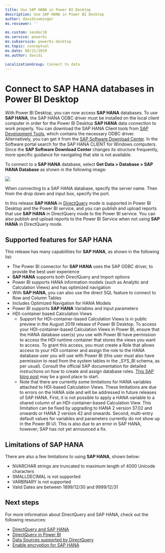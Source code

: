 ```yaml
---
title: Use SAP HANA in Power BI Desktop
description: Use SAP HANA in Power BI Desktop
author: davidiseminger
ms.reviewer: ''

ms.custom: seodec18
ms.service: powerbi
ms.subservice: powerbi-desktop
ms.topic: conceptual
ms.date: 08/21/2019
ms.author: davidi

LocalizationGroup: Connect to data
---
```

# Connect to SAP HANA databases in Power BI Desktop
With Power BI Desktop, you can now access **SAP HANA** databases. To use **SAP HANA**, the SAP HANA ODBC driver must be installed on the local client computer in order for the Power BI Desktop **SAP HANA** data connection to work properly. You can download the SAP HANA Client tools from [SAP Development Tools](https://tools.hana.ondemand.com/#hanatools), which contains the necessary ODBC driver. Alternatively, you can get it from the [SAP Software Download Center](https://support.sap.com/swdc). In the Software portal search for the SAP HANA CLIENT for Windows computers. Since the **SAP Software Download Center** changes its structure frequently, more specific guidance for navigating that site is not available.

To connect to a **SAP HANA** database, select **Get Data > Database > SAP HANA Database** as shown in the following image:

![](media/desktop-sap-hana/sap-hana-1.png)

When connecting to a SAP HANA database, specify the server name. Then from the drop down and input box, specify the port.

In this release **SAP HANA** in [DirectQuery](desktop-directquery-sap-hana.md) mode is supported in Power BI Desktop and the Power BI service, and you can publish and upload reports that use **SAP HANA** in DirectQuery mode to the Power BI service. You can also publish and upload reports to the Power BI Service when not using **SAP HANA** in DirectQuery mode.

## Supported features for SAP HANA
This release has many capabilities for **SAP HANA**, as shown in the following list:

* The Power BI connector for **SAP HANA** uses the SAP ODBC driver, to provide the best user experience
* **SAP HANA** supports both DirectQuery and Import options
* Power BI supports HANA information models (such as Analytic and Calculation Views) and has optimized navigation
* With **SAP HANA**, you can also use the direct SQL feature to connect to Row and Column Tables
* Includes Optimized Navigation for HANA Models
* Power BI supports **SAP HANA** Variables and Input parameters
* HDI-container based Calculation Views
  * Support for HDI-container-based Calculation Views is in public preview in the August 2019 release of Power BI Desktop. To access your HDI-container-based Calculation Views in Power BI, ensure that the HANA database user(s) you use with Power BI have permission to access the HDI runtime container that stores the views you want to access. To grant this access, you must create a Role that allows access to your HDI container and assign the role to the HANA database user you will use with Power BI (this user must also have permission to read from the system tables in the \_SYS\_BI schema, as per usual). Consult the official SAP documentation for detailed instructions on how to create and assign database roles. [This SAP blog post](https://blogs.sap.com/2018/01/24/the-easy-way-to-make-your-hdi-container-accessible-to-a-classic-database-user/) may be a good place to start.
  * Note that there are currently some limitations for HANA variables attached to HDI-based Calculation Views. These limitations are due to errors on the HANA side and will be addressed in future releases of SAP HANA. First, it is not possible to apply a HANA variable to a shared column of an HDI-container-based Calculation View. This limitation can be fixed by upgrading to HANA 2 version 37.02 and onwards or HANA 2 version 42 and onwards. Second, multi-entry default values for variables and parameters currently do not show up in the Power BI UI. This is also due to an error in SAP HANA, however; SAP has not yet announced a fix.

## Limitations of SAP HANA
There are also a few limitations to using **SAP HANA**, shown below:

* NVARCHAR strings are truncated to maximum length of 4000 Unicode characters
* SMALLDECIMAL is not supported
* VARBINARY is not supported
* Valid Dates are between 1899/12/30 and 9999/12/31


## Next steps
For more information about DirectQuery and SAP HANA, check out the following resources:

* [DirectQuery and SAP HANA](desktop-directquery-sap-hana.md)
* [DirectQuery in Power BI](desktop-directquery-about.md)
* [Data Sources supported by DirectQuery](desktop-directquery-data-sources.md)
* [Enable encryption for SAP HANA](desktop-sap-hana-encryption.md)



